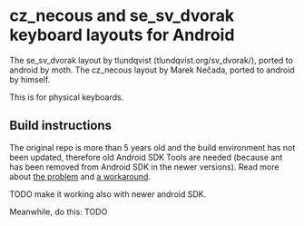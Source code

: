 cz_necous and se_sv_dvorak keyboard layouts for Android
=======================================================

The se_sv_dvorak layout by tlundqvist (tlundqvist.org/sv_dvorak/), ported to android by moth.
The cz_necous layout by Marek Nečada, ported to android by himself.

This is for physical keyboards.


Build instructions
------------------

The original repo is more than 5 years old and the build environment has not
been updated, therefore old Android SDK Tools are needed (because ant has been removed
from Android SDK in the newer versions). Read more about
[the problem](https://stackoverflow.com/questions/42912824/the-ant-folder-is-suddenly-missing-from-android-sdk-did-google-remove-it)
and [a workaround](https://stackoverflow.com/a/47821206).

TODO make it working also with newer android SDK.

Meanwhile, do this: 
TODO
